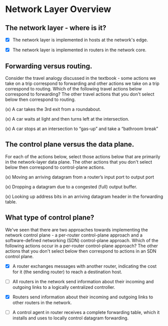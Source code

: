 # Network Layer Overview

## The network layer - where is it? 

- [x] The network layer is implemented in hosts at the network's edge.

- [x] The network layer is implemented in routers in the network core.


## Forwarding versus routing.
Consider the travel analogy discussed in the textbook - some actions we take on a trip correspond to forwarding and other actions we take on a trip correspond to routing.  Which of the following travel actions below correspond to forwarding? The other travel actions that you don't select below then correspond to routing.  

(x) A car takes the 3rd exit from a roundabout.

(x) A car waits at light and then turns left at the intersection.

(x) A car stops at an intersection to “gas-up” and take a “bathroom break”

## The control plane versus the data plane.
For each of the actions below, select those actions below that are primarily in the network-layer data plane. The other actions that you don't select below then correspond to control-plane actions.  

(x) Moving an arriving datagram from a router’s input port to output port

(x) Dropping a datagram due to a congested (full) output buffer.

(x) Looking up address bits in an arriving datagram header in the forwarding table.

## What type of control plane?
We've seen that there are two approaches towards implementing the network control plane - a per-router control-plane approach and a software-defined networking (SDN) control-plane approach.  Which of the following actions occur in a per-router control-plane approach? The other actions that you don't select below then correspond to actions in an SDN control plane.  

- [x] A router exchanges messages with another router, indicating the cost for it (the sending router) to reach a destination host.

- [ ] All routers in the network send information about their incoming and outgoing links to a logically centralized controller.
- [x] Routers send information about their incoming and outgoing links to other routers in the network.
- [ ] A control agent in router receives a complete forwarding table, which it installs and uses to locally control datagram forwarding.

